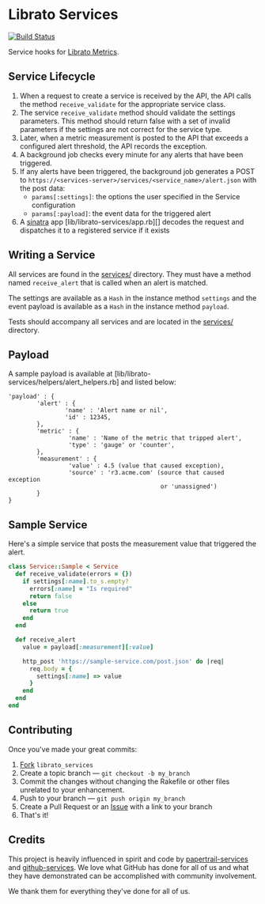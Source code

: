 Librato Services
================

[![Build Status](https://secure.travis-ci.org/librato/librato-services.png)](http://travis-ci.org/librato/librato-services)

Service hooks for [Librato Metrics](https://metrics.librato.com).

Service Lifecycle
-----------------

1. When a request to create a service is received by the API, the
   API calls the method `receive_validate` for the appropriate
   service class.
1. The service `receive_validate` method should validate the settings
   parameters. This method should return false with a set of invalid
   parameters if the settings are not correct for the service type.
1. Later, when a metric measurement is posted to the API that exceeds a
   configured alert threshold, the API records the exception.
1. A background job checks every minute for any alerts that have been
   triggered.
1. If any alerts have been triggered, the background job generates a
   POST to
   `https://<services-server>/services/<service_name>/alert.json` with
   the post data:
   - `params[:settings]`: the options the user specified in the Service configuration
   - `params[:payload]`: the event data for the triggered alert
1. A [sinatra][] app [lib/librato-services/app.rb][] decodes the request
   and dispatches it to a registered service if it exists

Writing a Service
-----------------

All services are found in the [services/][] directory. They must have a method
named `receive_alert` that is called when an alert is matched.

The settings are available as a `Hash` in the instance method `settings` and
the event payload is available as a `Hash` in the instance method `payload`.

Tests should accompany all services and are located in the [services/][]
directory.

Payload
-------

A sample payload is available at
[lib/librato-services/helpers/alert_helpers.rb] and listed below:

```
'payload' : {
        'alert' : {
                'name' : 'Alert name or nil',
                'id' : 12345,
        },
        'metric' : {
                 'name' : 'Name of the metric that tripped alert',
                 'type' : 'gauge' or 'counter',
        },
        'measurement' : {
                 'value' : 4.5 (value that caused exception),
                 'source' : 'r3.acme.com' (source that caused exception
                                           or 'unassigned')
        }
}
```

Sample Service
--------------

Here's a simple service that posts the measurement value that
triggered the alert.

```ruby
class Service::Sample < Service
  def receive_validate(errors = {})
    if settings[:name].to_s.empty?
      errors[:name] = "Is required"
      return false
    else
      return true
    end
  end

  def receive_alert
    value = payload[:measurement][:value]

    http_post 'https://sample-service.com/post.json' do |req|
      req.body = {
        settings[:name] => value
      }
    end
  end
end
```

Contributing
------------

Once you've made your great commits:

1. [Fork][fk] `librato_services`
2. Create a topic branch — `git checkout -b my_branch`
3. Commit the changes without changing the Rakefile or other files unrelated to your enhancement.
4. Push to your branch — `git push origin my_branch`
5. Create a Pull Request or an [Issue][is] with a link to your branch
6. That's it!


Credits
-------

This project is heavily influenced in spirit and code by
[papertrail-services][] and [github-services][].
We love what GitHub has done for all of us and what they have demonstrated
can be accomplished with community involvement.

We thank them for everything they've done for all of us.

[lib/librato_services/app.rb]: https://github.com/librato/librato-services/blob/master/lib/librato_services/app.rb
[services/]: https://github.com/librato/librato-services/tree/master/services
[test/]: https://github.com/librato/librato-services/tree/master/test
[github-services]: https://github.com/github/github-services/
[papertrail-services]: https://github.com/papertrail/papertrail-services/
[sinatra]: http://www.sinatrarb.com/
[fk]: http://help.github.com/forking/
[is]: https://github.com/librato/librato_services/issues/
[Librato]: http://librato.com/
